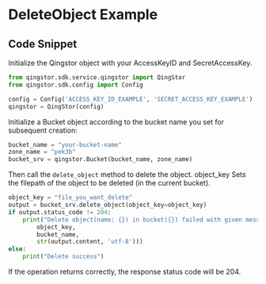 # DeleteObject Example

## Code Snippet

Initialize the Qingstor object with your AccessKeyID and SecretAccessKey.

```python
from qingstor.sdk.service.qingstor import QingStor
from qingstor.sdk.config import Config

config = Config('ACCESS_KEY_ID_EXAMPLE', 'SECRET_ACCESS_KEY_EXAMPLE')
qingstor = QingStor(config)
```

Initialize a Bucket object according to the bucket name you set for subsequent creation:

```python
bucket_name = "your-bucket-name"
zone_name = "pek3b"
bucket_srv = qingstor.Bucket(bucket_name, zone_name)
```

Then call the `delete_object` method to delete the object. object_key Sets the filepath of the object to be deleted (in the current bucket).

```python
object_key = "file_you_want_delete"
output = bucket_srv.delete_object(object_key=object_key)
if output.status_code != 204:
    print("Delete object(name: {}) in bucket({}) failed with given message: {}".format(
        object_key,
        bucket_name,
        str(output.content, 'utf-8')))
else:
    print("Delete success")
```

If the operation returns correctly, the response status code will be 204.
